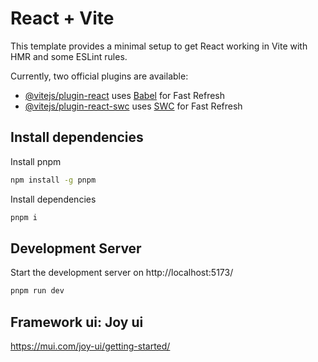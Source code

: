 # React + Vite

This template provides a minimal setup to get React working in Vite with HMR and some ESLint rules.

Currently, two official plugins are available:

- [@vitejs/plugin-react](https://github.com/vitejs/vite-plugin-react/blob/main/packages/plugin-react/README.md) uses [Babel](https://babeljs.io/) for Fast Refresh
- [@vitejs/plugin-react-swc](https://github.com/vitejs/vite-plugin-react-swc) uses [SWC](https://swc.rs/) for Fast Refresh

## Install dependencies

Install pnpm

```bash
npm install -g pnpm
```

Install dependencies

```bash
pnpm i
```


## Development Server

Start the development server on http://localhost:5173/

```bash
pnpm run dev
```

## Framework ui: Joy ui

https://mui.com/joy-ui/getting-started/
